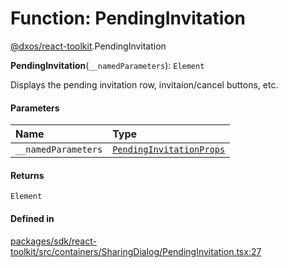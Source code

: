 # Function: PendingInvitation

[@dxos/react-toolkit](../modules/dxos_react_toolkit.md).PendingInvitation

**PendingInvitation**(`__namedParameters`): `Element`

Displays the pending invitation row, invitaion/cancel buttons, etc.

#### Parameters

| Name | Type |
| :------ | :------ |
| `__namedParameters` | [`PendingInvitationProps`](../interfaces/dxos_react_toolkit.PendingInvitationProps.md) |

#### Returns

`Element`

#### Defined in

[packages/sdk/react-toolkit/src/containers/SharingDialog/PendingInvitation.tsx:27](https://github.com/dxos/dxos/blob/main/packages/sdk/react-toolkit/src/containers/SharingDialog/PendingInvitation.tsx#L27)

